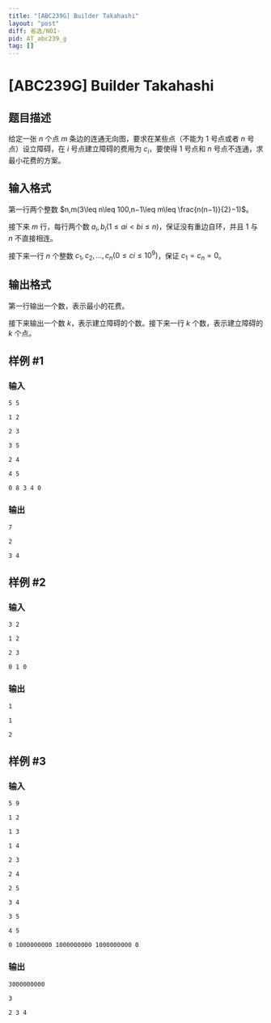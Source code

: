 ```yaml
---
title: "[ABC239G] Builder Takahashi"
layout: "post"
diff: 省选/NOI-
pid: AT_abc239_g
tag: []
---
```


# [ABC239G] Builder Takahashi

## 题目描述

给定一张 $n$ 个点 $m$ 条边的连通无向图，要求在某些点（不能为 $1$ 号点或者 $n$ 号点）设立障碍，在 $i$ 号点建立障碍的费用为 $c_i$，要使得 $1$ 号点和 $n$ 号点不连通，求最小花费的方案。

## 输入格式

第一行两个整数 $n,m(3\leq n\leq 100,n−1\leq m\leq \frac{n(n−1)}{2}−1)$。

接下来 $m$ 行，每行两个数 $a_i,b_i(1\leq ai < bi\leq n)$，保证没有重边自环，并且 $1$ 与 $n$ 不直接相连。

接下来一行 $n$ 个整数 $c_1,c_2,…,c_n(0\le ci\le 10^9)$，保证 $c_1=c_n=0$。

## 输出格式

第一行输出一个数，表示最小的花费。

接下来输出一个数 $k$，表示建立障碍的个数。接下来一行 $k$ 个数，表示建立障碍的 $k$ 个点。

## 样例 #1

### 输入

```
5 5
1 2
2 3
3 5
2 4
4 5
0 8 3 4 0
```

### 输出

```
7
2
3 4
```

## 样例 #2

### 输入

```
3 2
1 2
2 3
0 1 0
```

### 输出

```
1
1
2
```

## 样例 #3

### 输入

```
5 9
1 2
1 3
1 4
2 3
2 4
2 5
3 4
3 5
4 5
0 1000000000 1000000000 1000000000 0
```

### 输出

```
3000000000
3
2 3 4
```

